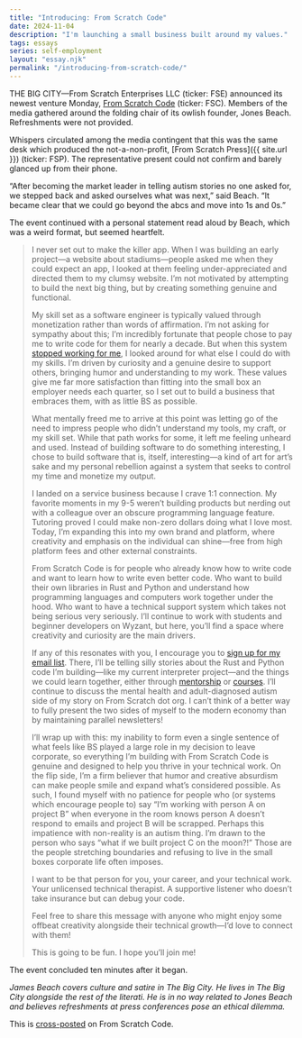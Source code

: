 ```yaml
---
title: "Introducing: From Scratch Code"
date: 2024-11-04
description: "I'm launching a small business built around my values."
tags: essays
series: self-employment
layout: "essay.njk"
permalink: "/introducing-from-scratch-code/"
---
```


THE BIG CITY—From Scratch Enterprises LLC (ticker: FSE) announced its newest venture Monday, [From Scratch Code](https://fromscratchcode.com/) (ticker: FSC). Members of the media gathered around the folding chair of its owlish founder, Jones Beach. Refreshments were not provided.

Whispers circulated among the media contingent that this was the same desk which produced the not-a-non-profit, [From Scratch Press]({{ site.url }}) (ticker: FSP). The representative present could not confirm and barely glanced up from their phone.

“After becoming the market leader in telling autism stories no one asked for, we stepped back and asked ourselves what was next,” said Beach. “It became clear that we could go beyond the abcs and move into 1s and 0s.”

The event continued with a personal statement read aloud by Beach, which was a weird format, but seemed heartfelt.

> I never set out to make the killer app. When I was building an early project—a website about stadiums—people asked me when they could expect an app, I looked at them feeling under-appreciated and directed them to my clumsy website. I’m not motivated by attempting to build the next big thing, but by creating something genuine and functional.
> 
> My skill set as a software engineer is typically valued through monetization rather than words of affirmation. I’m not asking for sympathy about this; I’m incredibly fortunate that people chose to pay me to write code for them for nearly a decade. But when this system [stopped working for me](/why-i-left-my-9-5-for-good/), I looked around for what else I could do with my skills. I’m driven by curiosity and a genuine desire to support others, bringing humor and understanding to my work. These values give me far more satisfaction than fitting into the small box an employer needs each quarter, so I set out to build a business that embraces them, with as little BS as possible.
> 
> What mentally freed me to arrive at this point was letting go of the need to impress people who didn’t understand my tools, my craft, or my skill set. While that path works for some, it left me feeling unheard and used. Instead of building software to do something interesting, I chose to build software that is, itself, interesting—a kind of art for art’s sake and my personal rebellion against a system that seeks to control my time and monetize my output.
> 
> I landed on a service business because I crave 1:1 connection. My favorite moments in my 9-5 weren’t building products but nerding out with a colleague over an obscure programming language feature. Tutoring proved I could make non-zero dollars doing what I love most. Today, I’m expanding this into my own brand and platform, where creativity and emphasis on the individual can shine—free from high platform fees and other external constraints.
> 
> From Scratch Code is for people who already know how to write code and want to learn how to write even better code. Who want to build their own libraries in Rust and Python and understand how programming languages and computers work together under the hood. Who want to have a technical support system which takes not being serious very seriously. I’ll continue to work with students and beginner developers on Wyzant, but here, you’ll find a space where creativity and curiosity are the main drivers.
> 
> If any of this resonates with you, I encourage you to [sign up for my email list](https://fromscratchcode.com/subscribe/). There, I’ll be telling silly stories about the Rust and Python code I’m building—like my current interpreter project—and the things we could learn together, either through [mentorship](https://fromscratchcode.com/mentorship/) or [courses](https://fromscratchcode.com/courses/). I’ll continue to discuss the mental health and adult-diagnosed autism side of my story on From Scratch dot org. I can’t think of a better way to fully present the two sides of myself to the modern economy than by maintaining parallel newsletters!
> 
> I’ll wrap up with this: my inability to form even a single sentence of what feels like BS played a large role in my decision to leave corporate, so everything I’m building with From Scratch Code is genuine and designed to help you thrive in your technical work. On the flip side, I’m a firm believer that humor and creative absurdism can make people smile and expand what’s considered possible. As such, I found myself with no patience for people who (or systems which encourage people to) say “I’m working with person A on project B” when everyone in the room knows person A doesn’t respond to emails and project B will be scrapped. Perhaps this impatience with non-reality is an autism thing. I’m drawn to the person who says “what if we built project C on the moon?!” Those are the people stretching boundaries and refusing to live in the small boxes corporate life often imposes.
> 
> I want to be that person for you, your career, and your technical work. Your unlicensed technical therapist. A supportive listener who doesn’t take insurance but can debug your code.
> 
> Feel free to share this message with anyone who might enjoy some offbeat creativity alongside their technical growth—I’d love to connect with them!
> 
> This is going to be fun. I hope you’ll join me!

The event concluded ten minutes after it began.

_James Beach covers culture and satire in The Big City. He lives in The Big City alongside the rest of the literati. He is in no way related to Jones Beach and believes refreshments at press conferences pose an ethical dilemma._

This is [cross-posted](https://fromscratchcode.com/blog/introducing-from-scratch-code) on From Scratch Code.
